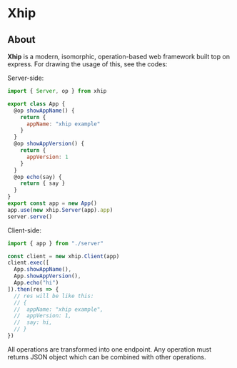 # Xhip

## About

**Xhip** is a modern, isomorphic, operation-based web framework built top on express. For drawing the usage of this, see the codes:

Server-side:

```js
import { Server, op } from xhip

export class App {
  @op showAppName() {
    return {
      appName: "xhip example"
    }
  }
  @op showAppVersion() {
    return {
      appVersion: 1
    }
  }
  @op echo(say) {
    return { say }
  }
}
export const app = new App()
app.use(new xhip.Server(app).app)
server.serve()
```

Client-side:

```js
import { app } from "./server"

const client = new xhip.Client(app)
client.exec([
  App.showAppName(),
  App.showAppVersion(),
  App.echo("hi")
]).then(res => {
  // res will be like this:
  // {
  //  appName: "xhip example",
  //  appVersion: 1,
  //  say: hi,
  // }
})
```

All operations are transformed into one endpoint. Any operation must returns JSON object which can be combined with other operations.
